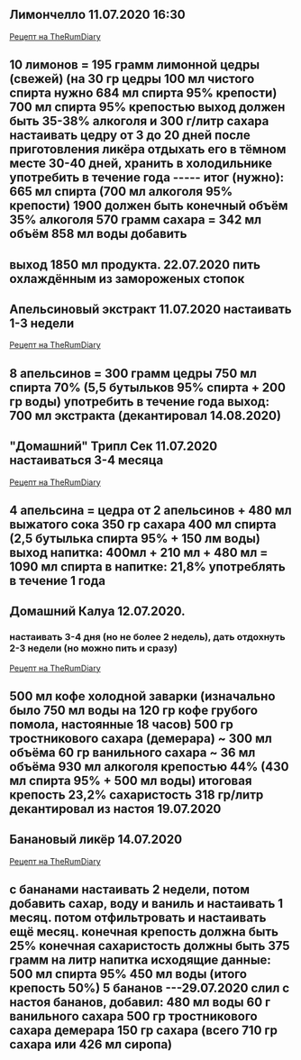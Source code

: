 ## Лимончелло 11.07.2020 16:30

[Рецепт на TheRumDiary](https://therumdiary.ru/napitki/likery/domashnij-limoncello.html)

10 лимонов = 195 грамм лимонной цедры (свежей)
(на 30 гр цедры 100 мл чистого спирта нужно 684 мл спирта 95% крепости)
700 мл спирта 95% крепостью
выход должен быть 35-38% алкоголя и 300 г/литр сахара
настаивать цедру от 3 до 20 дней
после приготовления ликёра отдыхать его в тёмном месте 30-40 дней, хранить в холодильнике
употребить в течение года
----- итог (нужно):
665 мл спирта (700 мл алкоголя 95% крепости)
1900 должен быть конечный объём 35% алкоголя
570 грамм сахара = 342 мл объём
858 мл воды добавить
----
выход 1850 мл продукта. 22.07.2020
пить охлаждённым из замороженых стопок
------------------------------------------------------



## Апельсиновый экстракт 11.07.2020 настаивать 1-3 недели

[Рецепт на TheRumDiary](https://therumdiary.ru/napitki/likery/recepty-apelsinovyx-likerov.html)

8 апельсинов = 300 грамм цедры
750 мл спирта 70% (5,5 бутыльков 95% спирта + 200 гр  воды)
употребить в течение года
выход: 700 мл экстракта (декантировал 14.08.2020)
------------------------------------------------------



## "Домашний" Трипл Сек 11.07.2020 настаиваться 3-4 месяца

[Рецепт на TheRumDiary](https://therumdiary.ru/napitki/likery/recepty-apelsinovyx-likerov.html)

4 апельсина = цедра от 2 апельсинов + 480 мл выжатого сока
350 гр сахара
400 мл спирта (2,5 бутылька спирта 95% + 150 лм воды)
выход напитка: 400мл + 210 мл + 480 мл = 1090 мл
спирта в напитке: 21,8%
употреблять в течение 1 года
------------------------------------------------------



## Домашний Калуа 12.07.2020. 
### настаивать 3-4 дня (но не более 2 недель), дать отдохнуть 2-3 недели (но можно пить и сразу)

[Рецепт на TheRumDiary](https://therumdiary.ru/napitki/likery/recepty-kofejnogo-likera.html)

500 мл кофе холодной заварки (изначально было 750 мл воды на 120 гр кофе грубого помола, настоянные 18 часов)
500 гр тростникового сахара (демерара) ~ 300 мл объёма
60 гр ванильного сахара ~ 36 мл объёма
930 мл алкоголя крепостью 44% (430 мл спирта 95% + 500 мл воды)
итоговая крепость 23,2%
сахаристость 318 гр/литр
декантировал из настоя 19.07.2020
------------------------------------------------------



## Банановый ликёр	14.07.2020 

[Рецепт на TheRumDiary](https://therumdiary.ru/napitki/likery/banana-liqueur.html)

с бананами настаивать 2 недели, потом добавить сахар, воду и ваниль и настаивать 1 месяц. потом отфильтровать и настаивать ещё месяц.
конечная крепость должна быть 25%
конечная сахаристость должны быть 375 грамм на литр напитка
исходящие данные: 
500 мл спирта 95%
450 мл воды (итого крепость 50%)
5 бананов
---29.07.2020 слил с настоя бананов, добавил: 
480 мл воды
60 г ванильного сахара
500 гр тростникового сахара демерара
150 гр сахара
(всего 710 гр сахара или 426 мл сиропа)
-----------------------------------------------------
